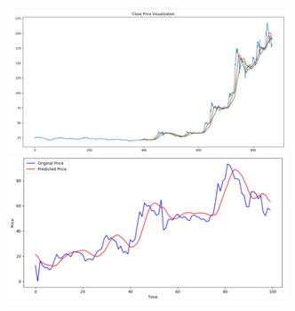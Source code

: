 ![Alt Text](https://github.com/zenitsu0509/Time_Series_forcasting/blob/eb7ae366c3411422a44406446213bd2a88da1c62/IRFC_stock_prediction_model/assets/Screenshot%202024-08-12%20200550.png)
![Alt text](https://github.com/zenitsu0509/Time_Series_forcasting/blob/ab256c8f1473176e661ba949189a856f61cbf19c/IRFC_stock_prediction_model/Screenshot%202024-08-12%20200638.png)
